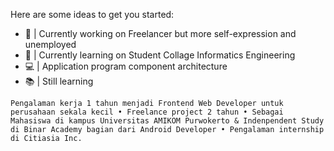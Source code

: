 <!--
**anantyan/anantyan** is a ✨ _special_ ✨ repository because its `README.md` (this file) appears on your GitHub profile.

Here are some ideas to get you started:

- 🔭 I’m currently working on ...
- 🌱 I’m currently learning ...
- 👯 I’m looking to collaborate on ...
- 🤔 I’m looking for help with ...
- 💬 Ask me about ...
- 📫 How to reach me: ...
- 😄 Pronouns: ...
- ⚡ Fun fact: ...
-->

Here are some ideas to get you started:

- 🔭 | Currently working on Freelancer but more self-expression and unemployed
- 🌱 | Currently learning on Student Collage Informatics Engineering
- 💻 | Application program component architecture
- 📚 | Still learning

```Pengalaman kerja 1 tahun menjadi Frontend Web Developer untuk perusahaan sekala kecil • Freelance project 2 tahun • Sebagai Mahasiswa di kampus Universitas AMIKOM Purwokerto & Indenpendent Study di Binar Academy bagian dari Android Developer • Pengalaman internship di Citiasia Inc.```
